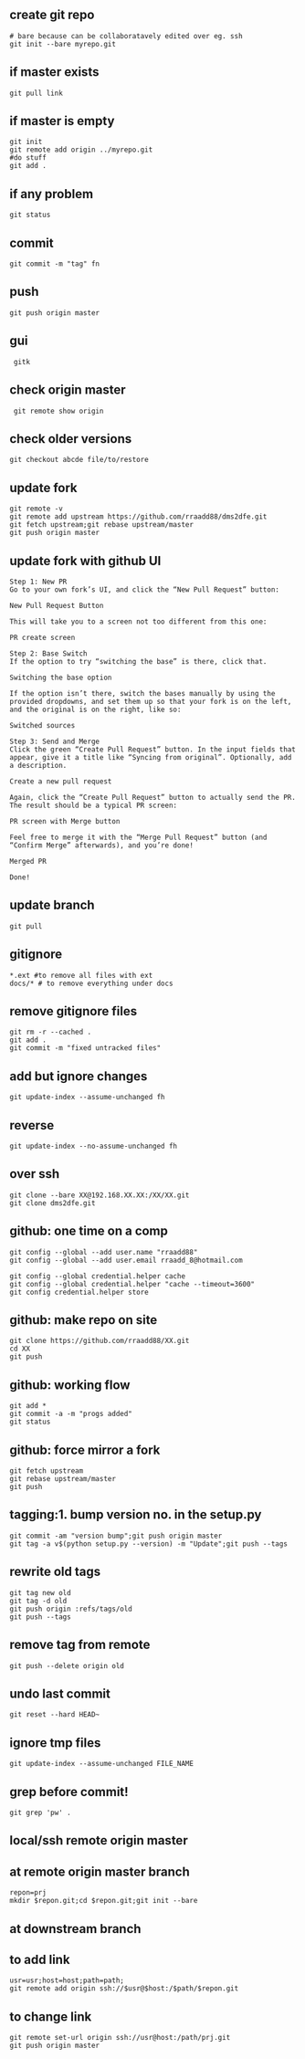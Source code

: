## create git repo
    # bare because can be collaboratavely edited over eg. ssh
    git init --bare myrepo.git 

## if master exists
    git pull link

## if master is empty

    git init
    git remote add origin ../myrepo.git
    #do stuff
    git add .

## if any problem

    git status

## commit
    
    git commit -m "tag" fn
    
## push    
    git push origin master

## gui
     gitk

## check origin master
     git remote show origin

## check older versions
    git checkout abcde file/to/restore

## update fork
    git remote -v
    git remote add upstream https://github.com/rraadd88/dms2dfe.git
    git fetch upstream;git rebase upstream/master
    git push origin master

## update fork with github UI

    Step 1: New PR
    Go to your own fork’s UI, and click the “New Pull Request” button:

    New Pull Request Button

    This will take you to a screen not too different from this one:

    PR create screen

    Step 2: Base Switch
    If the option to try “switching the base” is there, click that.

    Switching the base option

    If the option isn’t there, switch the bases manually by using the provided dropdowns, and set them up so that your fork is on the left, and the original is on the right, like so:

    Switched sources

    Step 3: Send and Merge
    Click the green “Create Pull Request” button. In the input fields that appear, give it a title like “Syncing from original”. Optionally, add a description.

    Create a new pull request

    Again, click the “Create Pull Request” button to actually send the PR. The result should be a typical PR screen:

    PR screen with Merge button

    Feel free to merge it with the “Merge Pull Request” button (and “Confirm Merge” afterwards), and you’re done!

    Merged PR

    Done!

## update branch
    git pull

## gitignore 
    *.ext #to remove all files with ext
    docs/* # to remove everything under docs

## remove gitignore files
    git rm -r --cached .
    git add .
    git commit -m "fixed untracked files"

## add but ignore changes
    git update-index --assume-unchanged fh

## reverse
    git update-index --no-assume-unchanged fh

## over ssh
    git clone --bare XX@192.168.XX.XX:/XX/XX.git
    git clone dms2dfe.git

## github: one time on a comp
    git config --global --add user.name "rraadd88"
    git config --global --add user.email rraadd_8@hotmail.com

    git config --global credential.helper cache
    git config --global credential.helper "cache --timeout=3600"
    git config credential.helper store

## github: make repo on site
    git clone https://github.com/rraadd88/XX.git
    cd XX
    git push

## github: working flow
    git add *
    git commit -a -m "progs added"
    git status

## github: force mirror a fork

    git fetch upstream
    git rebase upstream/master
    git push

## tagging:1. bump version no. in the setup.py

    git commit -am "version bump";git push origin master
    git tag -a v$(python setup.py --version) -m "Update";git push --tags

## rewrite old tags
    git tag new old
    git tag -d old
    git push origin :refs/tags/old
    git push --tags

## remove tag from remote

    git push --delete origin old

## undo last commit
    git reset --hard HEAD~

## ignore tmp files
    git update-index --assume-unchanged FILE_NAME

## grep before commit!
    git grep 'pw' .

## local/ssh remote origin master

## at remote origin master branch 

    repon=prj
    mkdir $repon.git;cd $repon.git;git init --bare

## at downstream branch

## to add link

    usr=usr;host=host;path=path;
    git remote add origin ssh://$usr@$host:/$path/$repon.git

## to change link

    git remote set-url origin ssh://usr@host:/path/prj.git
    git push origin master
